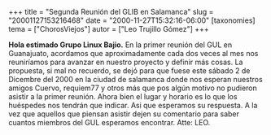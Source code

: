 +++
title = "Segunda Reunión del GLIB en Salamanca"
slug = "20001127153216468"
date = "2000-11-27T15:32:16-06:00"
[taxonomies]
tema = ["ChorosViejos"]
autor = ["Leo Trujillo Gómez"]
+++

**Hola estimado Grupo Linux Bajio.** En la primer reunión del GUL en
Guanajuato, acordamos que aproximadamente cada dos veces al mes nos
reuniríamos para avanzar en nuestro proyecto y definir más cosas. La
propuesta, si mal no recuerdo, se dejó para que fuese este sábado 2 de
Dicembre del 2000 en la ciudad de salamanca donde nos esperan nuestros
amigos Cuervo, requiem77 y otros más que pos algún motivo no pudieron
asistir a la primer reunión. Ahora bien el lugar y horario es lo que los
huéspedes nos tendrán que indicar. Asi que esperamos su respuesta. A la
vez que aquellos que piensan asistir dejen su comentario para saber
cuantos miembros del GUL esperamos encontrar. Atte: LEO.

